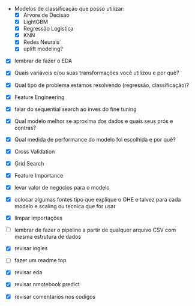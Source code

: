 
* Modelos de classificação que posso utilizar:
   - [x] Arvore de Decisao
   - [x] LightGBM
   - [x] Regressão Logistica
   - [x] KNN
   - [x] Redes Neurais
   - [x] uplift modeling?

- [x] lembrar de fazer o EDA
- [x] Quais variáveis e/ou suas transformações você utilizou e por quê?
- [x] Qual tipo de problema estamos resolvendo (regressão, classificação)?
- [x] Feature Engineering
- [x] falar do sequential search ao inves do fine tuning
- [x] Qual modelo melhor se aproxima dos dados e quais seus prós e contras?
- [x] Qual medida de performance do modelo foi escolhida e por quê?
- [x] Cross Validation
- [x] Grid Search
- [x] Feature Importance
- [x] levar valor de negocios para o modelo
- [x] colocar algumas fontes tipo que explique o OHE e talvez para cada modelo e scaling ou tecnica que for usar
- [x] limpar importações
- [ ] lembrar de fazer o pipeline a partir de qualquer arquivo CSV com mesma estrutura de dados
- [x] revisar ingles
- [ ] fazer um readme top
- [x] revisar eda
- [x] revisar nmotebook predict
- [x] revisar comentarios nos codigos

